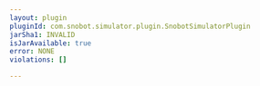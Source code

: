 ```yaml
---
layout: plugin
pluginId: com.snobot.simulator.plugin.SnobotSimulatorPlugin
jarSha1: INVALID
isJarAvailable: true
error: NONE
violations: []

---
```

